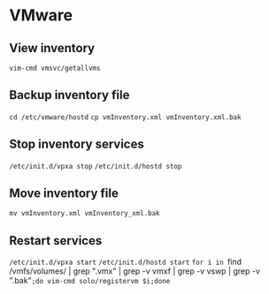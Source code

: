 # VMware

## View inventory
`vim-cmd vmsvc/getallvms`

## Backup inventory file
`cd /etc/vmware/hostd`
`cp vmInventory.xml vmInventory.xml.bak`

## Stop inventory services
`/etc/init.d/vpxa stop`
`/etc/init.d/hostd stop`

## Move inventory file
`mv vmInventory.xml vmInventory_xml.bak`

## Restart services
`/etc/init.d/vpxa start`
`/etc/init.d/hostd start`
`for i in `find /vmfs/volumes/ | grep ".vmx" | grep -v vmxf | grep -v vswp | grep -v ".bak"`;do vim-cmd solo/registervm $i;done`
